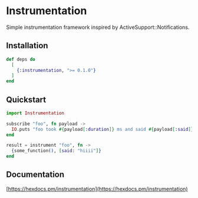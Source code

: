 # Instrumentation

Simple instrumentation framework inspired by ActiveSupport::Notifications.

## Installation

```elixir
def deps do
  [
    {:instrumentation, ">= 0.1.0"}
  ]
end
```

## Quickstart

```elixir
import Instrumentation

subscribe "foo", fn payload ->
  IO.puts "foo took #{payload[:duration]} ms and said #{payload[:said]}!"
end

result = instrument "foo", fn ->
  {some_function(), [said: "hiiii"]}
end
```

## Documentation

[https://hexdocs.pm/instrumentation](https://hexdocs.pm/instrumentation)
